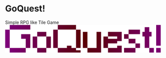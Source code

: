 # GoQuest!
 Simple RPG like Tile Game
![alt text](https://github.com/Tenshey/GoQuest-/blob/master/Assets/0f21a221a151c07960698bbdc3577fbc.png)
